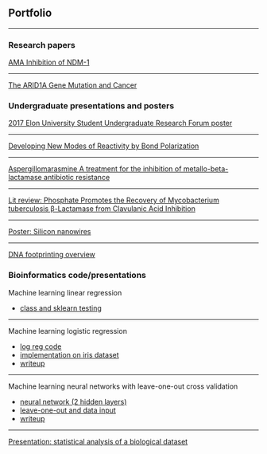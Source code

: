 ## Portfolio

---

### Research papers

[AMA Inhibition of NDM-1](pdf/AMA_Inhibition_of_NDM-1_(final).docx)

---

[The ARID1A Gene Mutation and Cancer](pdf/arid1a_paper.pdf)


### Undergraduate presentations and posters

[2017 Elon University Student Undergraduate Research Forum poster](pdf/SUREPosterFinal.pptx)

---

[Developing New Modes of Reactivity by Bond Polarization](pdf/SURE_presentation.pptx)

---

[Aspergillomarasmine A treatment for the inhibition of metallo-beta-lactamase antibiotic resistance](pdf/NDM_Presentation.pptx)

---

[Lit review: Phosphate Promotes the Recovery of Mycobacterium tuberculosis β-Lactamase from Clavulanic Acid Inhibition](pdf/Beta-lactamase2.pptx)

---

[Poster: Silicon nanowires](pdf/Silicon_nanowires_image.pptx)

---

[DNA footprinting overview](pdf/DNA_footprinting.pptx)

### Bioinformatics code/presentations

Machine learning linear regression
- [class and sklearn testing](pdf/ML_files/lmClass_and_sklearn_linmodel.py)

---

Machine learning logistic regression
- [log reg code](pdf/ML_files/my_logistic_reg.py)
- [implementation on iris dataset](pdf/ML_files/logistic_iris.py)
- [writeup](pdf/ML_files/Homework2_results.pdf)

---

Machine learning neural networks with leave-one-out cross validation
- [neural network (2 hidden layers)](pdf/ML_files/neural_hw3.py)
- [leave-one-out and data input](pdf/ML_files/loo_wdbc_kearney.py)
- [writeup](pdf/ML_files/Neural_hw3_writeup_(1).pdf)

---

[Presentation: statistical analysis of a biological dataset](pdf/Stats_project.pptx)

